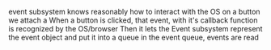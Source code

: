 event subsystem knows reasonably how to interact with the OS
on a button we attach a
When a button is clicked, that event, with it's callback function is recognized by the OS/browser
Then it lets the Event subsystem represent the event object and put it into a queue
in the event queue, events are read
